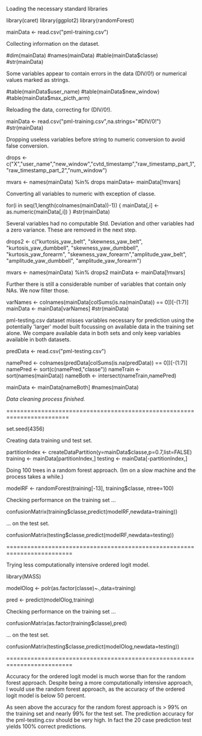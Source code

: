 Loading the necessary standard libraries

library(caret)
library(ggplot2)
library(randomForest)


mainData <- read.csv("pml-training.csv")

Collecting information on the dataset.

#dim(mainData)
#names(mainData)
#table(mainData$classe)
#str(mainData)

Some variables appear to contain errors in the data (DIV/0!) or numerical values marked as strings.

#table(mainData$user_name)
#table(mainData$new_window)
#table(mainData$max_picth_arm)

Reloading the data, correcting for (DIV/0!).

mainData <- read.csv("pml-training.csv",na.strings="#DIV/0!")
#str(mainData)


Dropping useless variables before string to numeric conversion to avoid false conversion.

drops <- c("X","user_name","new_window","cvtd_timestamp","raw_timestamp_part_1","raw_timestamp_part_2","num_window")
    
mvars <- names(mainData) %in% drops
mainData<- mainData[!mvars]

Converting all variables to numeric with exception of classe.

for(i in seq(1,length(colnames(mainData))-1)) {
    mainData[,i] <- as.numeric(mainData[,i])
}
#str(mainData)

Several variables had no computable Std. Deviation and other variables had a zero variance. These are removed in the next step.

 drops2 <- c("kurtosis_yaw_belt", "skewness_yaw_belt", "kurtosis_yaw_dumbbell", "skewness_yaw_dumbbell", "kurtosis_yaw_forearm", "skewness_yaw_forearm","amplitude_yaw_belt", "amplitude_yaw_dumbbell", "amplitude_yaw_forearm")

mvars <- names(mainData) %in% drops2
mainData <- mainData[!mvars]

Further there is still a considerable number of variables that contain only NAs. We now filter those.

varNames <- colnames(mainData[colSums(is.na(mainData)) == 0])[-(1:7)]
mainData <- mainData[varNames]
#str(mainData)


pml-testing.csv dataset misses variables necessary for prediction using the potentially 'larger' model built focussing on available data in the training set alone. We compare available data in both sets and only keep variables available in both datasets.

predData <- read.csv("pml-testing.csv")

namePred <- colnames(predData[colSums(is.na(predData)) == 0])[-(1:7)]
namePred <- sort(c(namePred,"classe"))
nameTrain <- sort(names(mainData))
nameBoth <- intersect(nameTrain,namePred)

mainData <- mainData[nameBoth]
#names(mainData)


*Data cleaning process finished.*

========================================================================

set.seed(4356)

Creating data training und test set.

partitionIndex <- createDataPartition(y=mainData$classe,p=0.7,list=FALSE)
training <- mainData[partitionIndex,]
testing <- mainData[-partitionIndex,]

Doing 100 trees in a random forest approach. (Im on a slow machine and the process takes a while.)

modelRF <- randomForest(training[-13], training$classe, ntree=100)

Checking performance on the training set ...

confusionMatrix(training$classe,predict(modelRF,newdata=training))

... on the test set.

confusionMatrix(testing$classe,predict(modelRF,newdata=testing))

=========================================================================

Trying less computationally intensive ordered logit model.

library(MASS)

modelOlog <- polr(as.factor(classe)~.,data=training)

pred <- predict(modelOlog,training)

Checking performance on the training set ...

confusionMatrix(as.factor(training$classe),pred)

... on the test set.

confusionMatrix(testing$classe,predict(modelOlog,newdata=testing))

=========================================================================

Accuracy for the ordered logit model is much worse than for the random forest approach. Despite being a more computationally intensive approach, I would use the random forest approach, as the accuracy of the ordered logit model is below 50 percent.

As seen above the accuracy for the random forest approach is > 99% on the training set and nearly 99% for the test set. The prediction accuracy for the pml-testing.csv should be very high. In fact the 20 case prediction test yields 100% correct predictions.
